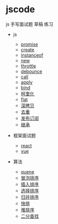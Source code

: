 # jscode

js 手写面试题 草稿 练习

- js
  - [promise](js/myPromise.js "myPromise")
  - [create](js/object.create.js "object.create")
  - [instanceof](js/instanceof.js "instanceof")
  - [new](js/new.js "new")
  - [throttle](js/throttle.js "throttle")
  - [debounce](js/debounce.js "debounce")
  - [call](js/call.js "call")
  - [apply](js/apply.js "apply")
  - [bind](js/bind.js "bind")
  - [柯里化](js/柯里化.js "柯里化")
  - [flat](js/flat.js "flat")
  - [深拷贝](js/深拷贝.js "深拷贝")
  - [去重](js/去重.js "去重")
  - [发布订阅](js/柯里化.js "发布订阅")
  - [继承](js/继承.js "继承")
- 框架面试题
  - [react](框架/react.md "react")
  - [vue](框架/vue.md "vue")
- 算法

  - [quene](算法/quene.js "react")
  - [冒泡排序](算法/冒泡排序.md "冒泡排序")
  - [插入排序](算法/插入排序.md "插入排序")
  - [选择排序](算法/选择排序.md "选择排序")
  - [归并排序](算法/归并排序.md "归并排序")
  - [快排](算法/快排.md "快排")
  - [堆排序](算法/堆排序.md "堆排序")
  - [二分查找](算法/二分查找.md "二分查找")
